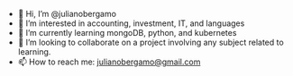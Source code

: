 - 👋 Hi, I’m @julianobergamo
- 👀 I’m interested in accounting, investment, IT, and languages
- 🌱 I’m currently learning mongoDB, python, and kubernetes
- 💞️ I’m looking to collaborate on a project involving any subject related to learning.
- 📫 How to reach me: julianobergamo@gmail.com

<!---
julianobergamo/julianobergamo is a ✨ special ✨ repository because its `README.md` (this file) appears on your GitHub profile.
You can click the Preview link to take a look at your changes.
--->
